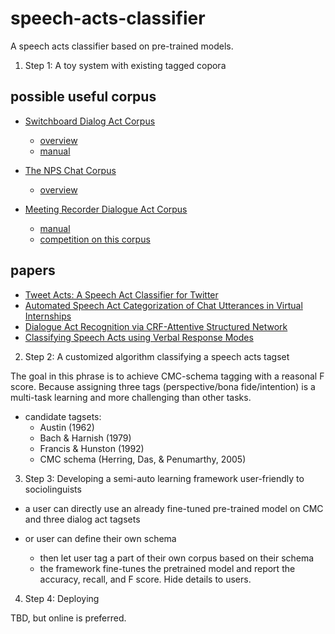 # speech-acts-classifier

A speech acts classifier based on pre-trained models.

1. Step 1: A toy system with existing tagged copora

## possible useful corpus
- [Switchboard Dialog Act Corpus](https://convokit.cornell.edu/documentation/switchboard.html)
    - [overview](http://compprag.christopherpotts.net/swda.html)
    - [manual](https://web.stanford.edu/~jurafsky/ws97/manual.august1.html)

- [The NPS Chat Corpus](http://faculty.nps.edu/cmartell/npschat.htm)
    - [overview](http://faculty.nps.edu/cmartell/npschat.htm)

- [Meeting Recorder Dialogue Act Corpus](https://github.com/NathanDuran/MRDA-Corpus)
    - [manual](https://github.com/NathanDuran/MRDA-Corpus/blob/master/mrda_manual.pdf)
    - [competition on this corpus](https://paperswithcode.com/sota/dialogue-act-classification-on-icsi-meeting)

## papers

- [Tweet Acts: A Speech Act Classifier for Twitter](https://arxiv.org/pdf/1605.05156.pdf)
- [Automated Speech Act Categorization of Chat Utterances in Virtual Internships](https://educationaldatamining.org/files/conferences/EDM2018/papers/EDM2018_paper_115.pdf)
- [Dialogue Act Recognition via CRF-Attentive Structured Network](https://arxiv.org/pdf/1711.05568v1.pdf)
- [Classifying Speech Acts using Verbal Response Modes](https://www.aclweb.org/anthology/U06-1007.pdf)

2. Step 2: A customized algorithm classifying a speech acts tagset

The goal in this phrase is to achieve CMC-schema tagging with a reasonal F score. Because assigning three tags (perspective/bona fide/intention) is a multi-task learning and more challenging than other tasks.

- candidate tagsets:
    - Austin (1962)
    - Bach & Harnish (1979) 
    - Francis & Hunston (1992) 
    - CMC schema (Herring, Das, & Penumarthy, 2005)

3. Step 3: Developing a semi-auto learning framework user-friendly to sociolinguists

- a user can directly use an already fine-tuned pre-trained model on CMC and three dialog act tagsets

- or user can define their own schema
    - then let user tag a part of their own corpus based on their schema
    - the framework fine-tunes the pretrained model and report the accuracy, recall, and F score. Hide details to users.

4. Step 4: Deploying

TBD, but online is preferred.









